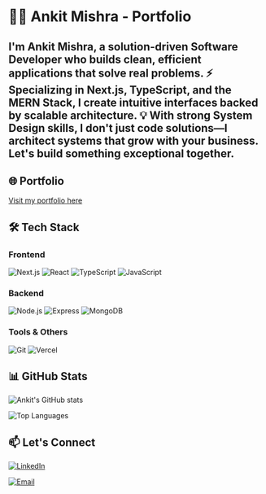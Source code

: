 # 🧑‍💻 Ankit Mishra - Portfolio

I'm <strong>Ankit Mishra</strong>, a solution-driven <strong>Software Developer</strong> who builds clean, efficient applications that solve real problems.
⚡️ Specializing in <strong>Next.js</strong>, <strong>TypeScript</strong>, and the <strong>MERN Stack</strong>, I create intuitive interfaces backed by scalable architecture.
💡 With strong <strong>System Design</strong> skills, I don't just code solutions—I architect systems that grow with your business.
Let's build something exceptional together.
---

## 🌐 Portfolio
[Visit my portfolio here](https://dev-ankit-portfolio.vercel.app)

## 🛠️ Tech Stack

### Frontend
![Next.js](https://img.shields.io/badge/Next.js-000000?style=for-the-badge&logo=next.js&logoColor=white)
![React](https://img.shields.io/badge/React-61DAFB?style=for-the-badge&logo=react&logoColor=black)
![TypeScript](https://img.shields.io/badge/TypeScript-3178C6?style=for-the-badge&logo=typescript&logoColor=white)
![JavaScript](https://img.shields.io/badge/JavaScript-F7DF1E?style=for-the-badge&logo=javascript&logoColor=black)


### Backend
![Node.js](https://img.shields.io/badge/Node.js-339933?style=for-the-badge&logo=node.js&logoColor=white)
![Express](https://img.shields.io/badge/Express-000000?style=for-the-badge&logo=express&logoColor=white)
![MongoDB](https://img.shields.io/badge/MongoDB-47A248?style=for-the-badge&logo=mongodb&logoColor=white)

### Tools & Others
![Git](https://img.shields.io/badge/Git-F05032?style=for-the-badge&logo=git&logoColor=white)
![Vercel](https://img.shields.io/badge/Vercel-000000?style=for-the-badge&logo=vercel&logoColor=white)

## 📊 GitHub Stats

![Ankit's GitHub stats](https://github-readme-stats.vercel.app/api?username=ankit00010&show_icons=true&theme=tokyonight)

![Top Languages](https://github-readme-stats.vercel.app/api/top-langs/?username=ankit00010&layout=compact&theme=tokyonight)



## 📫 Let's Connect

[![LinkedIn](https://img.shields.io/badge/LinkedIn-0077B5?style=for-the-badge&logo=linkedin&logoColor=white)](https://www.linkedin.com/in/ankit-ravindra-mishra-19050121a/)

[![Email](https://img.shields.io/badge/Email-D14836?style=for-the-badge&logo=gmail&logoColor=white)](mailto:ankitmish83@gmail.com)
